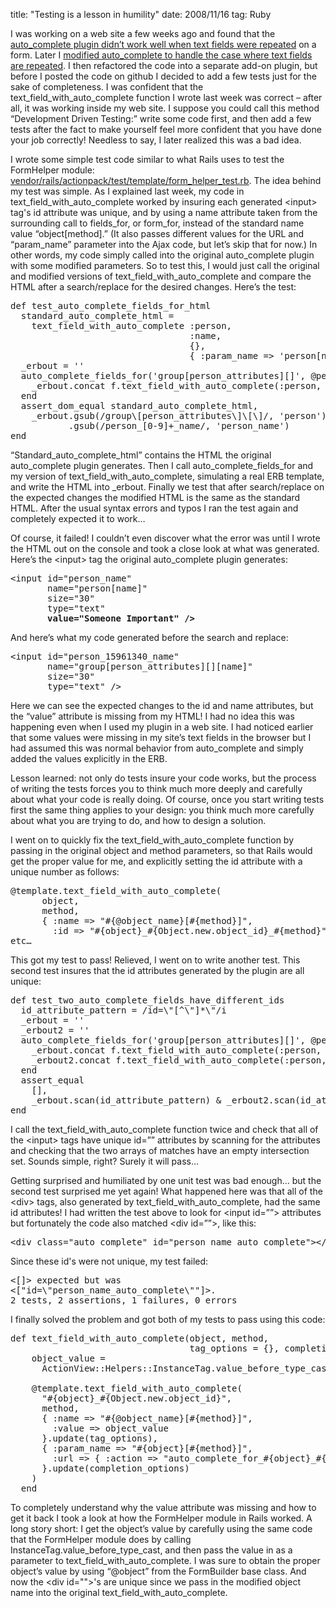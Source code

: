 title: "Testing is a lesson in humility"
date: 2008/11/16
tag: Ruby

<p>I was working on a web site a few weeks ago and found that the <a href="http://patshaughnessy.net/2008/10/21/autocomplete-plugin-doesn-t-work-for-repeated-fields">auto_complete plugin didn’t work well when text fields were repeated</a> on a form. Later I <a href="http://patshaughnessy.net/2008/10/31/modifying-the-autocomplete-plugin-to-allow-repeated-fields">modified auto_complete to handle the case where text fields are repeated</a>. I then refactored the code into a separate add-on plugin, but before I posted the code on github I decided to add a few tests just for the sake of completeness. I was confident that the text_field_with_auto_complete function I wrote last week was correct &ndash; after all, it was working inside my web site. I suppose you could call this method &ldquo;Development Driven Testing:&rdquo; write some code first, and then add a few tests after the fact to make yourself feel more confident that you have done your job correctly! Needless to say, I later realized this was a bad idea.</p>
<p>I wrote some simple test code similar to what Rails uses to test the FormHelper module: <a href="http://dev.rubyonrails.org/browser/trunk/actionpack/test/template/form_helper_test.rb">vendor/rails/actionpack/test/template/form_helper_test.rb</a>. The idea behind my test was simple. As I explained last week, my code in text_field_with_auto_complete worked by insuring each generated &lt;input&gt; tag's id attribute was unique, and by using a name attribute taken from the surrounding call to fields_for, or form_for, instead of the standard name value &ldquo;object[method].&rdquo; (It also passes different values for the URL and &ldquo;param_name&rdquo; parameter into the Ajax code, but let&rsquo;s skip that for now.) In other words, my code simply called into the original auto_complete plugin with some modified parameters. So to test this, I would just call the original and modified versions of text_field_with_auto_complete and compare the HTML after a search/replace for the desired changes. Here&rsquo;s the test:</p>
<pre>def test_auto_complete_fields_for_html
  standard_auto_complete_html =
    text_field_with_auto_complete :person,
                                  :name,
                                  {},
                                  { :param_name =&gt; &#x27;person[name]&#x27; }
  _erbout = &#x27;&#x27;
  auto_complete_fields_for(&#x27;group[person_attributes][]&#x27;, @person) do |f|
    _erbout.concat f.text_field_with_auto_complete(:person, :name)
  end
  assert_dom_equal standard_auto_complete_html,
    _erbout.gsub(/group\[person_attributes\]\[\]/, &#x27;person&#x27;)
           .gsub(/person_[0-9]+_name/, &#x27;person_name&#x27;)
end</pre>
<p>&ldquo;Standard_auto_complete_html&rdquo; contains the HTML the original auto_complete plugin generates. Then I call auto_complete_fields_for and my version of text_field_with_auto_complete, simulating a real ERB template, and write the HTML into _erbout. Finally we test that after search/replace on the expected changes the modified HTML is the same as the standard HTML. After the usual syntax errors and typos I ran the test again and completely expected it to work&hellip;</p>
<p>Of course, it failed! I couldn’t even discover what the error was until I wrote the HTML out on the console and took a close look at what was generated. Here’s the &lt;input&gt; tag the original auto_complete plugin generates:</p>
<pre>&lt;input id=&quot;person_name&quot;
       name=&quot;person[name]&quot;
       size=&quot;30&quot;
       type=&quot;text&quot;
       <b>value=&quot;Someone Important&quot; /&gt;</b></pre>
<p>And here’s what my code generated before the search and replace:</p>
<pre>&lt;input id=&quot;person_15961340_name&quot;
       name=&quot;group[person_attributes][][name]&quot;
       size=&quot;30&quot;
       type=&quot;text&quot; /&gt;</pre>
<p>Here we can see the expected changes to the id and name attributes, but the &ldquo;value&rdquo; attribute is missing from my HTML! I had no idea this was happening even when I used my plugin in a web site. I had noticed earlier that some values were missing in my site&rsquo;s text fields in the browser but I had assumed this was normal behavior from auto_complete and simply added the values explicitly in the ERB.</p>
<p>Lesson learned: not only do tests insure your code works, but the process of writing the tests forces you to think much more deeply and carefully about what your code is really doing. Of course, once you start writing tests first the same thing applies to your design: you think much more carefully about what you are trying to do, and how to design a solution.</p>
<p>I went on to quickly fix the text_field_with_auto_complete function by passing in the original object and method parameters, so that Rails would get the proper value for me, and explicitly setting the id attribute with a unique number as follows:</p>
<pre>@template.text_field_with_auto_complete(
      object,
      method,
      { :name =&gt; &quot;#{@object_name}[#{method}]&quot;,
        :id =&gt; &quot;#{object}_#{Object.new.object_id}_#{method}&quot;
etc&hellip;</pre>
<p>This got my test to pass! Relieved, I went on to write another test. This second test insures that the id attributes generated by the plugin are all unique:</p>
<pre>def test_two_auto_complete_fields_have_different_ids
  id_attribute_pattern = /id=\&quot;[^\&quot;]*\&quot;/i
  _erbout = &#x27;&#x27;
  _erbout2 = &#x27;&#x27;
  auto_complete_fields_for(&#x27;group[person_attributes][]&#x27;, @person) do |f|
    _erbout.concat f.text_field_with_auto_complete(:person, :name)
    _erbout2.concat f.text_field_with_auto_complete(:person, :name)
  end
  assert_equal
    [],
    _erbout.scan(id_attribute_pattern) &amp; _erbout2.scan(id_attribute_pattern)
end</pre>
<p>I call the text_field_with_auto_complete function twice and check that all of the &lt;input&gt; tags have unique id=&rdquo;&rdquo; attributes by scanning for the attributes and checking that the two arrays of matches have an empty intersection set. Sounds simple, right? Surely it will pass&hellip;</p>
<p>Getting surprised and humiliated by one unit test was bad enough&hellip; but the second test surprised me yet again! What happened here was that all of the &lt;div&gt; tags, also generated by text_field_with_auto_complete, had the same id attributes! I had written the test above to look for &lt;input id=&rdquo;&rdquo;&gt; attributes but fortunately the code also matched &lt;div id=&rdquo;&rdquo;&gt;, like this:</p>
<pre>&lt;div class=&quot;auto_complete&quot; id=&quot;person_name_auto_complete&quot;&gt;&lt;/div&gt;</pre>
<p>Since these id's were not unique, my test failed:</p>
<pre>&lt;[]&gt; expected but was
&lt;[&quot;id=\&quot;person_name_auto_complete\&quot;&quot;]&gt;.
2 tests, 2 assertions, 1 failures, 0 errors</pre>  
<p>I finally solved the problem and got both of my tests to pass using this code:</p>
<pre>def text_field_with_auto_complete(object, method,
                                  tag_options = {}, completion_options = {})
    object_value =
      ActionView::Helpers::InstanceTag.value_before_type_cast(@object,
                                                              method.to_s)
    @template.text_field_with_auto_complete(
      &quot;#{object}_#{Object.new.object_id}&quot;,
      method,
      { :name =&gt; &quot;#{@object_name}[#{method}]&quot;,
        :value =&gt; object_value
      }.update(tag_options),
      { :param_name =&gt; &quot;#{object}[#{method}]&quot;,
        :url =&gt; { :action =&gt; &quot;auto_complete_for_#{object}_#{method}&quot; }
      }.update(completion_options)
    )
  end</pre>
<p>To completely understand why the value attribute was missing and how to get it back I took a look at how the FormHelper module in Rails worked. A long story short: I get the object&rsquo;s value by carefully using the same code that the FormHelper module does by calling InstanceTag.value_before_type_cast, and then pass the value in as a parameter to text_field_with_auto_complete. I was sure to obtain the proper object&rsquo;s value by using &ldquo;@object&rdquo; from the FormBuilder base class. And now the &lt;div id=&quot;&quot;&gt;&#x27;s are unique since we pass in the modified object name into the original text_field_with_auto_complete.</p>
